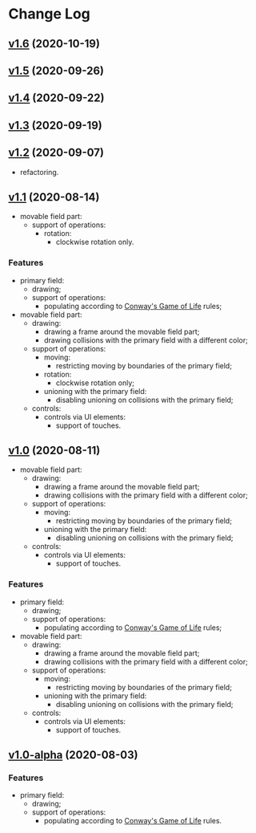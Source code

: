 # Change Log

## [v1.6](https://github.com/thewizardplusplus/biohazard/tree/v1.6) (2020-10-19)

## [v1.5](https://github.com/thewizardplusplus/biohazard/tree/v1.5) (2020-09-26)

## [v1.4](https://github.com/thewizardplusplus/biohazard/tree/v1.4) (2020-09-22)

## [v1.3](https://github.com/thewizardplusplus/biohazard/tree/v1.3) (2020-09-19)

## [v1.2](https://github.com/thewizardplusplus/biohazard/tree/v1.2) (2020-09-07)

- refactoring.

## [v1.1](https://github.com/thewizardplusplus/biohazard/tree/v1.1) (2020-08-14)

- movable field part:
  - support of operations:
    - rotation:
      - clockwise rotation only.

### Features

- primary field:
  - drawing;
  - support of operations:
    - populating according to [Conway's Game of Life](https://en.wikipedia.org/wiki/Conway's_Game_of_Life) rules;
- movable field part:
  - drawing:
    - drawing a frame around the movable field part;
    - drawing collisions with the primary field with a different color;
  - support of operations:
    - moving:
      - restricting moving by boundaries of the primary field;
    - rotation:
      - clockwise rotation only;
    - unioning with the primary field:
      - disabling unioning on collisions with the primary field;
  - controls:
    - controls via UI elements:
      - support of touches.

## [v1.0](https://github.com/thewizardplusplus/biohazard/tree/v1.0) (2020-08-11)

- movable field part:
  - drawing:
    - drawing a frame around the movable field part;
    - drawing collisions with the primary field with a different color;
  - support of operations:
    - moving:
      - restricting moving by boundaries of the primary field;
    - unioning with the primary field:
      - disabling unioning on collisions with the primary field;
  - controls:
    - controls via UI elements:
      - support of touches.

### Features

- primary field:
  - drawing;
  - support of operations:
    - populating according to [Conway's Game of Life](https://en.wikipedia.org/wiki/Conway's_Game_of_Life) rules;
- movable field part:
  - drawing:
    - drawing a frame around the movable field part;
    - drawing collisions with the primary field with a different color;
  - support of operations:
    - moving:
      - restricting moving by boundaries of the primary field;
    - unioning with the primary field:
      - disabling unioning on collisions with the primary field;
  - controls:
    - controls via UI elements:
      - support of touches.

## [v1.0-alpha](https://github.com/thewizardplusplus/biohazard/tree/v1.0-alpha) (2020-08-03)

### Features

- primary field:
  - drawing;
  - support of operations:
    - populating according to [Conway's Game of Life](https://en.wikipedia.org/wiki/Conway's_Game_of_Life) rules.
